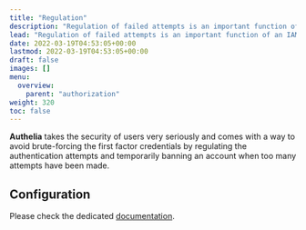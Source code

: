 ```yaml
---
title: "Regulation"
description: "Regulation of failed attempts is an important function of an IAM system."
lead: "Regulation of failed attempts is an important function of an IAM system."
date: 2022-03-19T04:53:05+00:00
lastmod: 2022-03-19T04:53:05+00:00
draft: false
images: []
menu:
  overview:
    parent: "authorization"
weight: 320
toc: false
---
```


**Authelia** takes the security of users very seriously and comes with a way to avoid brute-forcing the first factor
credentials by regulating the authentication attempts and temporarily banning an account when too many attempts have
been made.

## Configuration

Please check the dedicated [documentation](../../configuration/security/regulation.md).
